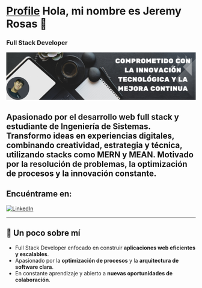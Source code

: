 # [Profile](./images/avatar_pequeño.png) **Hola, mi nombre es Jeremy Rosas** 🚀  
### Full Stack Developer  

![Banner](./images/banner.png)  


Apasionado por el desarrollo web full stack y estudiante de Ingeniería de Sistemas.
Transformo ideas en experiencias digitales, combinando creatividad, estrategia y técnica, utilizando stacks como MERN y MEAN.
Motivado por la resolución de problemas, la optimización de procesos y la innovación constante.
---

## Encuéntrame en:

[![LinkedIn](https://img.shields.io/badge/LinkedIn-Jeremy_Rosas-0077B5?style=for-the-badge&logo=linkedin&logoColor=white&labelColor=101010)](https://www.linkedin.com/in/jeremy-rosas)

---

## 🚀 Un poco sobre mí

- Full Stack Developer enfocado en construir **aplicaciones web eficientes y escalables**.  
- Apasionado por la **optimización de procesos** y la **arquitectura de software clara**.  
- En constante aprendizaje y abierto a **nuevas oportunidades de colaboración**.  
